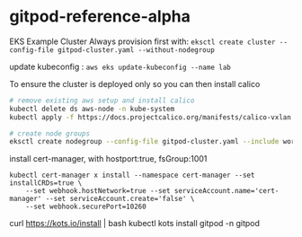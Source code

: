 # gitpod-reference-alpha

EKS Example Cluster
Always provision first with:
`eksctl create cluster --config-file gitpod-cluster.yaml --without-nodegroup`

update kubeconfig : `aws eks update-kubeconfig --name lab`

To ensure the cluster is deployed only so you can then install calico
```bash
# remove existing aws setup and install calico
kubectl delete ds aws-node -n kube-system
kubectl apply -f https://docs.projectcalico.org/manifests/calico-vxlan.yaml

# create node groups
eksctl create nodegroup --config-file gitpod-cluster.yaml --include workspace
```

install cert-manager, with hostport:true, fsGroup:1001
```
kubectl cert-manager x install --namespace cert-manager --set installCRDs=true \
    --set webhook.hostNetwork=true --set serviceAccount.name='cert-manager' --set serviceAccount.create='false' \
    --set webhook.securePort=10260
```

curl https://kots.io/install | bash
kubectl kots install gitpod -n gitpod
